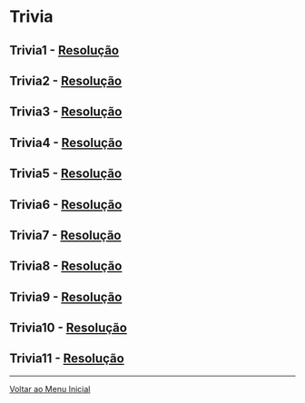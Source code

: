 # Trivia

## Trivia1 - [Resolução](https://writeup.insidersec.io/trivia/trivia1)

## Trivia2 - [Resolução](https://writeup.insidersec.io/trivia/trivia2)

## Trivia3 - [Resolução](https://writeup.insidersec.io/trivia/trivia3)

## Trivia4 - [Resolução](https://writeup.insidersec.io/trivia/trivia4)

## Trivia5 - [Resolução](https://writeup.insidersec.io/trivia/trivia5)
 
## Trivia6 - [Resolução](https://writeup.insidersec.io/trivia/trivia6)

## Trivia7 - [Resolução](https://writeup.insidersec.io/trivia/trivia7)

## Trivia8 - [Resolução](https://writeup.insidersec.io/trivia/trivia8)

## Trivia9 - [Resolução](https://writeup.insidersec.io/trivia/trivia9)

## Trivia10 - [Resolução](https://writeup.insidersec.io/trivia/trivia10)

## Trivia11 - [Resolução](https://writeup.insidersec.io/trivia/trivia11)
---

[Voltar ao Menu Inicial](https://writeup.insidersec.io/)
